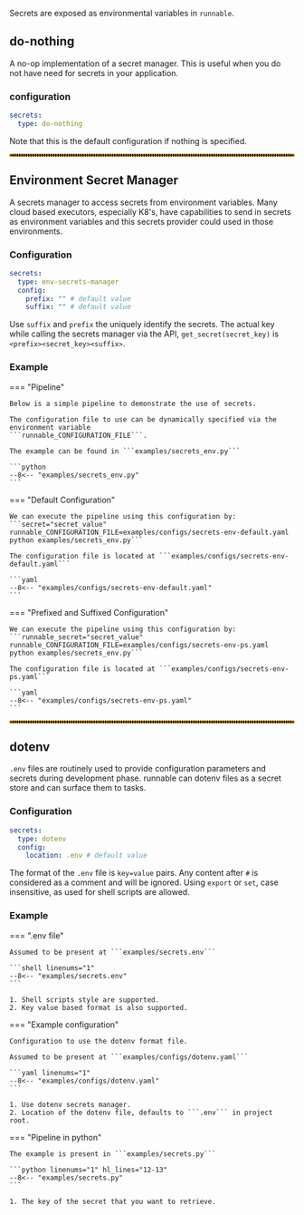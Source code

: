Secrets are exposed as environmental variables in ```runnable```.

## do-nothing

A no-op implementation of a secret manager. This is useful when you do not have need for
secrets in your application.

### configuration

```yaml
secrets:
  type: do-nothing

```

Note that this is the default configuration if nothing is specified.


<hr style="border:2px dotted orange">

## Environment Secret Manager

A secrets manager to access secrets from environment variables. Many cloud based executors, especially
K8's, have capabilities to send in secrets as environment variables and this secrets provider could
used in those environments.

### Configuration

```yaml
secrets:
  type: env-secrets-manager
  config:
    prefix: "" # default value
    suffix: "" # default value
```

Use ```suffix``` and ```prefix``` the uniquely identify the secrets.
The actual key while calling the secrets manager via the API, ```get_secret(secret_key)``` is
```<prefix><secret_key><suffix>```.

### Example


=== "Pipeline"

    Below is a simple pipeline to demonstrate the use of secrets.

    The configuration file to use can be dynamically specified via the environment variable
    ```runnable_CONFIGURATION_FILE```.

    The example can be found in ```examples/secrets_env.py```

    ```python
    --8<-- "examples/secrets_env.py"
    ```

=== "Default Configuration"

    We can execute the pipeline using this configuration by:
    ```secret="secret_value" runnable_CONFIGURATION_FILE=examples/configs/secrets-env-default.yaml python examples/secrets_env.py```

    The configuration file is located at ```examples/configs/secrets-env-default.yaml```

    ```yaml
    --8<-- "examples/configs/secrets-env-default.yaml"
    ```

=== "Prefixed and Suffixed Configuration"

    We can execute the pipeline using this configuration by:
    ```runnable_secret="secret_value" runnable_CONFIGURATION_FILE=examples/configs/secrets-env-ps.yaml python examples/secrets_env.py```

    The configuration file is located at ```examples/configs/secrets-env-ps.yaml```

    ```yaml
    --8<-- "examples/configs/secrets-env-ps.yaml"
    ```

<hr style="border:2px dotted orange">

## dotenv

```.env``` files are routinely used to provide configuration parameters and secrets during development phase. runnable can dotenv files as a secret store and can surface them to tasks.


### Configuration


```yaml
secrets:
  type: dotenv
  config:
    location: .env # default value

```

The format of the ```.env``` file is ```key=value``` pairs. Any content after ```#``` is considered
as a comment and will be ignored. Using ```export``` or ```set```, case insensitive, as used
for shell scripts are allowed.

### Example

=== ".env file"

    Assumed to be present at ```examples/secrets.env```

    ```shell linenums="1"
    --8<-- "examples/secrets.env"
    ```

    1. Shell scripts style are supported.
    2. Key value based format is also supported.


=== "Example configuration"

    Configuration to use the dotenv format file.

    Assumed to be present at ```examples/configs/dotenv.yaml```

    ```yaml linenums="1"
    --8<-- "examples/configs/dotenv.yaml"
    ```

    1. Use dotenv secrets manager.
    2. Location of the dotenv file, defaults to ```.env``` in project root.


=== "Pipeline in python"

    The example is present in ```examples/secrets.py```

    ```python linenums="1" hl_lines="12-13"
    --8<-- "examples/secrets.py"
    ```

    1. The key of the secret that you want to retrieve.
